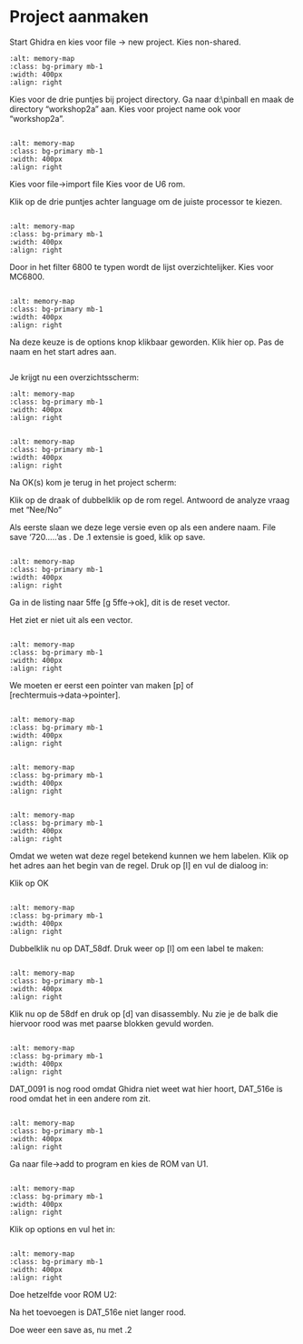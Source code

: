 # Project aanmaken
Start Ghidra en kies voor file → new project.
Kies non-shared.
```{image} ../images/project1.png
:alt: memory-map
:class: bg-primary mb-1
:width: 400px
:align: right
```

Kies voor de drie puntjes bij project directory. Ga naar d:\pinball en maak de directory “workshop2a” aan.
Kies voor project name ook voor “workshop2a”.

````{div} block
````
```{image} ../images/project2.png
:alt: memory-map
:class: bg-primary mb-1
:width: 400px
:align: right
```
Kies voor file→import file
Kies voor de U6 rom. 

Klik op de drie puntjes achter language om de juiste processor te kiezen.

````{div} block
````
```{image} ../images/project3.png
:alt: memory-map
:class: bg-primary mb-1
:width: 400px
:align: right
```
Door in het filter 6800 te typen wordt de lijst overzichtelijker. Kies voor MC6800.


````{div} block
````
```{image} ../images/project4.png
:alt: memory-map
:class: bg-primary mb-1
:width: 400px
:align: right
```

Na deze keuze is de options knop klikbaar geworden. Klik hier op.
Pas de naam en het start adres aan.

````{div} block
````
Je krijgt nu een overzichtsscherm:

```{image} ../images/project5.png
:alt: memory-map
:class: bg-primary mb-1
:width: 400px
:align: right
```



````{div} block
````
```{image} ../images/project6.png
:alt: memory-map
:class: bg-primary mb-1
:width: 400px
:align: right
```

Na OK(s) kom je terug in het project scherm:


Klik op de draak of dubbelklik op de rom regel.
Antwoord de analyze vraag met “Nee/No”

Als eerste slaan we deze lege versie even op als een andere naam. File save ‘720…..’as .
De .1 extensie is goed, klik op save.


````{div} block
````
```{image} ../images/project7.png
:alt: memory-map
:class: bg-primary mb-1
:width: 400px
:align: right
```
Ga in de listing naar 5ffe  [g 5ffe→ok], 
dit is de reset vector.

Het ziet er niet uit als een vector.

````{div} block
````
```{image} ../images/project8.png
:alt: memory-map
:class: bg-primary mb-1
:width: 400px
:align: right
```
We moeten er eerst een pointer van maken [p] of [rechtermuis→data→pointer].

````{div} block
````
```{image} ../images/project9.png
:alt: memory-map
:class: bg-primary mb-1
:width: 400px
:align: right
```


````{div} block
````
```{image} ../images/project10.png
:alt: memory-map
:class: bg-primary mb-1
:width: 400px
:align: right
```



````{div} block
````
```{image} ../images/project11.png
:alt: memory-map
:class: bg-primary mb-1
:width: 400px
:align: right
```
Omdat we weten wat deze regel betekend kunnen we hem labelen. 
Klik op het adres aan het begin van de regel.
Druk op [l] en vul de dialoog in:

Klik op OK


````{div} block
````
```{image} ../images/project12.png
:alt: memory-map
:class: bg-primary mb-1
:width: 400px
:align: right
```
Dubbelklik nu op DAT_58df.
Druk weer op [l] om een label te maken: 


````{div} block
````
```{image} ../images/project13.png
:alt: memory-map
:class: bg-primary mb-1
:width: 400px
:align: right
```

Klik nu op de 58df en druk op [d] van disassembly. Nu zie je de balk die hiervoor rood was met paarse blokken gevuld worden.

````{div} block
````
```{image} ../images/project14.png
:alt: memory-map
:class: bg-primary mb-1
:width: 400px
:align: right
```

DAT_0091 is nog rood omdat Ghidra niet weet wat hier hoort, DAT_516e is rood omdat het in een andere rom zit.
````{div} block
````
```{image} ../images/project15.png
:alt: memory-map
:class: bg-primary mb-1
:width: 400px
:align: right
```

Ga naar file→add to program en kies de ROM van U1.





````{div} block
````
```{image} ../images/project16.png
:alt: memory-map
:class: bg-primary mb-1
:width: 400px
:align: right
```

Klik op options en vul het in:



````{div} block
````
```{image} ../images/project17.png
:alt: memory-map
:class: bg-primary mb-1
:width: 400px
:align: right
```

Doe hetzelfde voor ROM U2: 










Na het toevoegen is DAT_516e niet langer rood.

Doe weer een save as, nu met .2